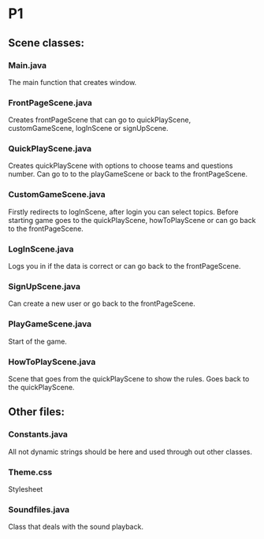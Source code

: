 # P1

## Scene classes:

### Main.java
The main function that creates window.

### FrontPageScene.java 
Creates frontPageScene that can go to quickPlayScene, customGameScene, logInScene or signUpScene.

### QuickPlayScene.java
Creates quickPlayScene with options to choose teams and questions number. Can go to to the playGameScene or back to the frontPageScene.

### CustomGameScene.java
Firstly redirects to logInScene, after login you can select topics. Before starting game goes to the quickPlayScene, howToPlayScene or can go back to the frontPageScene.

### LogInScene.java
Logs you in if the data is correct or can go back to the frontPageScene.

### SignUpScene.java
Can create a new user or go back to the frontPageScene.

### PlayGameScene.java
Start of the game.

### HowToPlayScene.java
Scene that goes from the quickPlayScene to show the rules. Goes back to the quickPlayScene.

## Other files:

### Constants.java
All not dynamic strings should be here and used through out other classes.

### Theme.css
Stylesheet

### Soundfiles.java
Class that deals with the sound playback.

